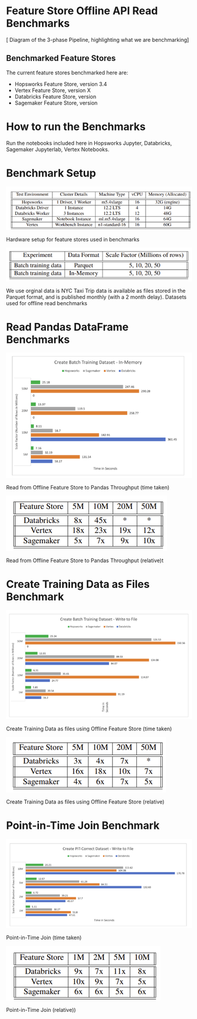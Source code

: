 # Feature Store Offline API Read Benchmarks

[ Diagram of the 3-phase Pipeline, highlighting what we are benchmarking]


## Benchmarked Feature Stores

The current feature stores benchmarked here are:

 * Hopsworks Feature Store, version 3.4
 * Vertex Feature Store, version X
 * Databricks Feature Store, version
 * Sagemaker Feature Store, version 

# How to run the Benchmarks

Run the notebooks included here in Hopsworks Jupyter, Databricks, Sagemaker Jupyterlab, Vertex Notebooks.


# Benchmark Setup

![experiment_setup_hardware](./images/fs-offline-experiment-setup-hardware.png)

Hardware setup for feature stores used in benchmarks

![experiment_setup_dataset](./images/fs-offline-read-dataset.png)

We use orginal data is NYC Taxi Trip data is available as files stored in the Parquet format, and is published monthly (with a 2 month delay).
Datasets used for offline read benchmarks

# Read Pandas DataFrame Benchmarks

![pandas_read_secs](./images/fs-offline-pandas-read-throughput-secs.png)

Read from Offline Feature Store to Pandas Throughput (time taken)

![pandas_read_relative](./images/fs-offline-pandas-read-throughput-relative.png)

Read from Offline Feature Store to Pandas Throughput (relative)t

# Create Training Data as Files Benchmark

![pandas_td_create_secs](./images/fs-offline-td-write-throughput-secs.png)

Create Training Data as files using Offline Feature Store (time taken)

![pandas_td_create_secs](./images/fs-offline-td-write-throughput-relative.png)

Create Training Data as files using Offline Feature Store (relative)

# Point-in-Time Join Benchmark

![pit_join_secs](./images/fs-offline-pit-join-td-throughput-secs.png)

Point-in-Time Join (time taken)

![pit_join_secs](./images/fs-offline-pit-join-td-throughput-relative.png)

Point-in-Time Join (relative))

